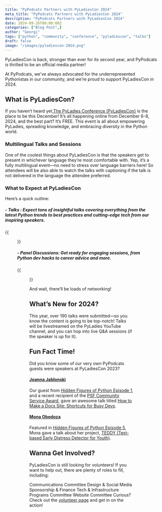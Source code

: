```yaml
---
title: "PyPodcats Partners with PyLadiesCon 2024"
meta_title: "PyPodcats Partners with PyLadiesCon 2024"
description: "PyPodcats Partners with PyLadiesCon 2024"
date: 2024-09-26T00:00:00Z
categories: ["Blog Post",]
author: "Georgi"
tags: ["python", "community", "conference", "pyladiescon", "talks"]
draft: false
image: "/images/pyladiescon-2024.png"
---
```


PyLadiesCon is back, stronger than ever for its second year, and PyPodcats is thrilled to be an official media partner!

At PyPodcats, we've always advocated for the underrepresented Pythonistas in our community, and we're proud to support PyLadiesCon in 2024.

## What is PyLadiesCon?

If you haven’t heard yet,[The PyLadies Conference (PyLadiesCon)](https://conference.pyladies.com/) is the place to be this December! It’s all happening online from December 6-8, 2024, and the best part? It’s FREE. This event is all about empowering PyLadies, spreading knowledge, and embracing diversity in the Python world.

### Multilingual Talks and Sessions

One of the coolest things about PyLadiesCon is that the speakers get to present in whichever language they’re most comfortable with. Yep, it’s a fully multilingual event—no need to stress over language barriers here! So attendees will be also able to watch the talks with captioning if the talk is not delivered in the language the attendee preferred.

### What to Expect at PyLadiesCon

Here’s a quick outline:
##### - Talks : Expect tons of insightful talks covering everything from the latest Python trends to best practices and cutting-edge tech from our inspiring speakers. 

{{<figure src="/images/thais.png" caption="Thais Viana's Keynote session at PyLadiesCon 2023" alt="Thais Viana's Keynote session at PyLadiesCon 2023">}}

##### - Panel Discussions: Get ready for engaging sessions, from Python dev hacks to career advice and more.

{{<figure src="/images/panel.png" caption="APAC panel discussion at PyLadiesCon 2023" alt="APAC panel discussion at PyLadiesCon 2023">}}

And wait, there’ll be loads of networking!


## What’s New for 2024?

This year, over 190 talks were submitted—so you know the content is going to be top-notch! Talks will be livestreamed on the PyLadies YouTube channel, and you can hop into live Q&A sessions (if the speaker is up for it).

## Fun Fact Time!

Did you know some of our very own PyPodcats guests were speakers at PyLadiesCon 2023?

#### [Joanna Jablonski](/speakers/joanna-jablonski/) 
Our guest from [Hidden Figures of Python Episode 1](/episodes/ep-1/), and a recent recipient of the [PSF Community Service Award](https://www.python.org/community/awards/psf-awards/#october-2024:~:text=The%20Q3%20Community%20Service%20Award%20was%20given%20to%20Joanna%20Jablonski%20for%20her%20multifaceted%20contributions%20across%20various%20domains%2C%20including%20her%20work%20as%20contributor%20to%20CPython%2C%20an%20interpreter%20author%2C%20and%20an%20architect%20of%20developer%20education%20tools%20and%20tutorials), gave an awesome talk titled [How to Make a Docs Site: Shortcuts for Busy Devs](https://www.youtube.com/watch?v=N3mO4MEtpwA).


#### [Mona Obedoza](/speakers/mona-obedoza/)
Featured in [Hidden Figures of Python Episode 5](/episodes/ep-5/), Mona gave a talk about her project, [TEDDY (Text-based Early Distress Detector for Youth)](https://www.youtube.com/watch?v=DB7xxXHH-mo).


## Wanna Get Involved?

PyLadiesCon is still looking for volunteers! If you want to help out, there are plenty of roles to fill, including:

Communications Committee
Design & Social Media
Sponsorship & Finance
Tech & Infrastructure
Programs Committee
Website Committee
Curious? Check out the [volunteer page](https://conference.pyladies.com/volunteer/) and get in on the action!